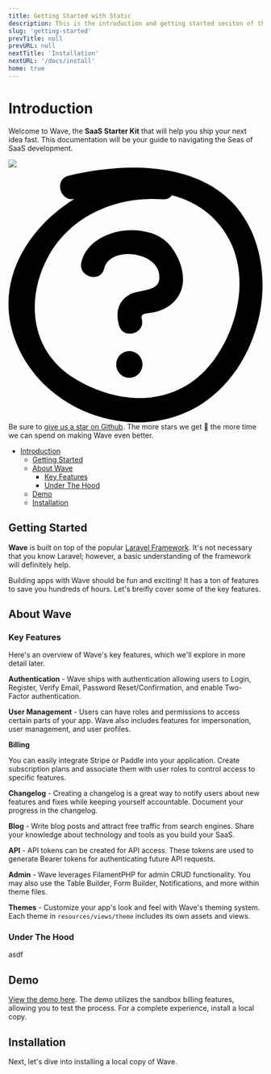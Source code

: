 ```yaml
---
title: Getting Started with Static
description: This is the introduction and getting started seciton of the Static documentation.
slug: 'getting-started'
prevTitle: null
prevURL: null
nextTitle: 'Installation'
nextURL: '/docs/install'
home: true
---
```


# Introduction

Welcome to Wave, the **SaaS Starter Kit** that will help you ship your next idea fast. This documentation will be your guide to navigating the Seas of SaaS development.

<div class="flex relative items-center py-5 pr-5 pl-[140px] my-10 leading-normal text-white bg-gradient-to-br from-blue-500 to-indigo-600  rounded-md">
<img src="https://cdn.devdojo.com/images/march2021/octocat-help.png" class="absolute left-0 flex-shrink-0 my-0 mt-2 mr-3.5 ml-2 w-auto h-32" /> 
<svg  class="hidden flex-shrink-0 my-0 mr-3.5 w-auto h-10" xmlns="http://www.w3.org/2000/svg" viewBox="0 0 60 60" fill="none"><path fill="#000" d="M31.644 46.367c0 1.733-1.39 3.14-3.099 3.14-1.713 0-3.104-1.406-3.104-3.14 0-1.734 1.39-3.142 3.104-3.142 1.71.003 3.1 1.408 3.1 3.142ZM22.612 23.744c1.374-5.633 14.076-3.948 12.957 2.825-.42 2.529-4.902 2.312-6.74 3.229-2.906 1.446-3.56 4.312-2.744 7.304.958 3.52 6.357 2.023 5.395-1.504-.392-1.435 1.367-1.188 2.83-1.52 1.907-.428 3.508-1.184 4.877-2.604 3.586-3.714 1.903-9.437-.885-12.964-4.994-6.328-19.082-4.49-21.08 3.726-.866 3.548 4.529 5.052 5.39 1.508Z"/><path fill="#000" d="M58.14 16.805C51.474-1.52 30.006-1.86 14.194 1.906c-3.467.825-2.053 6.147 1.362 5.477-11.78 7.305-19.67 20.77-13.275 34.938 7.496 16.613 30.228 23.27 44.856 12.3C58.267 46.278 62.9 29.886 58.14 16.805ZM47.876 46.142c-8.345 10.456-21.959 9.987-32.526 3.36-10.22-6.404-11.375-18.73-5.916-28.64 5.378-9.758 16.414-14.18 26.986-13.395 1.015.077 1.73-.329 2.175-.942 5.54 1.446 10.4 4.585 13.521 10.41 4.897 9.137 1.91 21.503-4.24 29.207Z"/></svg>
<span>Be sure to <a href="https://github.com/thedevdojo/wave" target="_blank" class="text-white underline">give us a star on Github</a>. The more stars we get 🤩 the more time we can spend on making Wave even better.</span>
</div>

- [Introduction](#introduction)
  - [Getting Started](#getting-started)
  - [About Wave](#about-wave)
    - [Key Features](#key-features)
    - [Under The Hood](#under-the-hood)
  - [Demo](#demo)
  - [Installation](#installation)

<a name="getting-started"></a>
## Getting Started

**Wave** is built on top of the popular <a href="https://laravel.com" target="_blank">Laravel Framework</a>. It's not necessary that you know Laravel; however, a basic understanding of the framework will definitely help.

Building apps with Wave should be fun and exciting! It has a ton of features to save you hundreds of hours. Let's breifly cover some of the key features.

## About Wave

<a name="key-features"></a>
### Key Features

Here's an overview of Wave's key features, which we'll explore in more detail later.

**Authentication** - Wave ships with authentication allowing users to Login, Register, Verify Email, Password Reset/Confirmation, and enable Two-Factor authentication.

**User Management** - Users can have roles and permissions to access certain parts of your app. Wave also includes features for impersonation, user management, and user profiles.

**Billing**

You can easily integrate Stripe or Paddle into your application. Create subscription plans and associate them with user roles to control access to specific features.

**Changelog** - Creating a changelog is a great way to notify users about new features and fixes while keeping yourself accountable. Document your progress in the changelog.

**Blog** - Write blog posts and attract free traffic from search engines. Share your knowledge about technology and tools as you build your SaaS.

**API** - API tokens can be created for API access. These tokens are used to generate Bearer tokens for authenticating future API requests.

**Admin** - Wave leverages FilamentPHP for admin CRUD functionality. You may also use the Table Builder, Form Builder, Notifications, and more within theme files.

**Themes** - Customize your app's look and feel with Wave's theming system. Each theme in `resources/views/theme` includes its own assets and views.

### Under The Hood

asdf



## Demo

<a href="https://devdojo.com/wave" target="_blank">View the demo here</a>. The demo utilizes the sandbox billing features, allowing you to test the process. For a complete experience, install a local copy.

## Installation

Next, let's dive into installing a local copy of Wave.